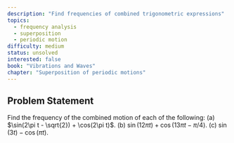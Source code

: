 ```yaml
---
description: "Find frequencies of combined trigonometric expressions"
topics:
  - frequency analysis
  - superposition
  - periodic motion
difficulty: medium
status: unsolved
interested: false
book: "Vibrations and Waves"
chapter: "Superposition of periodic motions"
---
```


## Problem Statement
Find the frequency of the combined motion of each of the following:
(a) $\sin(2\pi t - \sqrt{2}) + \cos(2\pi t)$.
(b) $\sin(12\pi t) + \cos(13\pi t - \pi/4)$.
(c) $\sin(3t) - \cos(\pi t)$.